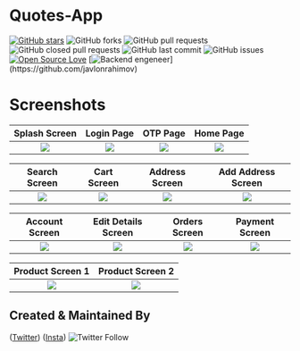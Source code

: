 # Quotes-App
[![GitHub stars](https://img.shields.io/github/stars/HopeQuotes/Quotes-app-?style=social)](https://github.com/HopeQuotes/Quotes-app-) 
![GitHub forks](https://img.shields.io/github/forks/HopeQuotes/Quotes-app-?style=social)
![GitHub pull requests](https://img.shields.io/github/issues-pr/HopeQuotes/Quotes-app-)
![GitHub closed pull requests](https://img.shields.io/github/issues-pr-closed/HopeQuotes/Quotes-app-) 
![GitHub last commit](https://img.shields.io/github/last-commit/HopeQuotes/Quotes-app-)
![GitHub issues](https://img.shields.io/github/issues-raw/HopeQuotes/Quotes-app-) 
[![Open Source Love](https://badges.frapsoft.com/os/v2/open-source.svg?v=103)](https://github.com/HopeQuotes/Quotes-app-)
[![Backend engeneer]([https://img.shields.io/badge/SQLite-07405E?style=for-the-badge&logo=sqlite&logoColor=white](https://img.shields.io/badge/go-%2300ADD8.svg?style=for-the-badge&logo=go&logoColor=white))](https://github.com/javlonrahimov)


# Screenshots

|                                                Splash Screen                                                |                                                 Login Page                                                 |                                                 OTP Page                                                 |                                                Home Page                                                |
|:-----------------------------------------------------------------------------------------------------------:|:----------------------------------------------------------------------------------------------------------:|:--------------------------------------------------------------------------------------------------------:|:-------------------------------------------------------------------------------------------------------:|
| ![](https://raw.githubusercontent.com/ashishrawat2911/flutter_commerce/master/screenshot/splash_screen.png) | ![](https://raw.githubusercontent.com/ashishrawat2911/flutter_commerce/master/screenshot/login_screen.png) | ![](https://raw.githubusercontent.com/ashishrawat2911/flutter_commerce/master/screenshot/otp_screen.png) | ![](https://raw.githubusercontent.com/ashishrawat2911/flutter_commerce/master/screenshot/home_page.png) |

|                                                Search Screen                                                |                                                Cart Screen                                                |                                                Address Screen                                                |                                               Add Address Screen                                                |
|:-----------------------------------------------------------------------------------------------------------:|:---------------------------------------------------------------------------------------------------------:|:------------------------------------------------------------------------------------------------------------:|:---------------------------------------------------------------------------------------------------------------:|
| ![](https://raw.githubusercontent.com/ashishrawat2911/flutter_commerce/master/screenshot/search_screen.png) | ![](https://raw.githubusercontent.com/ashishrawat2911/flutter_commerce/master/screenshot/cart_screen.png) | ![](https://raw.githubusercontent.com/ashishrawat2911/flutter_commerce/master/screenshot/address_screen.png) | ![](https://raw.githubusercontent.com/ashishrawat2911/flutter_commerce/master/screenshot/add_address_sceen.png) |

|                                                Account Screen                                                |                                                Edit Details Screen                                                |                                                Orders Screen                                                |                                                Payment Screen                                                |
|:------------------------------------------------------------------------------------------------------------:|:-----------------------------------------------------------------------------------------------------------------:|:-----------------------------------------------------------------------------------------------------------:|:------------------------------------------------------------------------------------------------------------:|
| ![](https://raw.githubusercontent.com/ashishrawat2911/flutter_commerce/master/screenshot/account_screen.png) | ![](https://raw.githubusercontent.com/ashishrawat2911/flutter_commerce/master/screenshot/edit_details_screen.png) | ![](https://raw.githubusercontent.com/ashishrawat2911/flutter_commerce/master/screenshot/orders_screen.png) | ![](https://raw.githubusercontent.com/ashishrawat2911/flutter_commerce/master/screenshot/payment_screen.png) |

|                                              Product Screen 1                                               |                                              Product Screen 2                                               |
|:-----------------------------------------------------------------------------------------------------------:|:-----------------------------------------------------------------------------------------------------------:|
| ![](https://raw.githubusercontent.com/ashishrawat2911/flutter_commerce/master/screenshot/product_page1.png) | ![](https://raw.githubusercontent.com/ashishrawat2911/flutter_commerce/master/screenshot/product_page2.png) |

## Created & Maintained By

([Twitter](https://www.twitter.com/xaldarof))  ([Insta](https://www.instagram.com/xaldarof))
![Twitter Follow](https://img.shields.io/twitter/follow/xaldarof?style=social)

